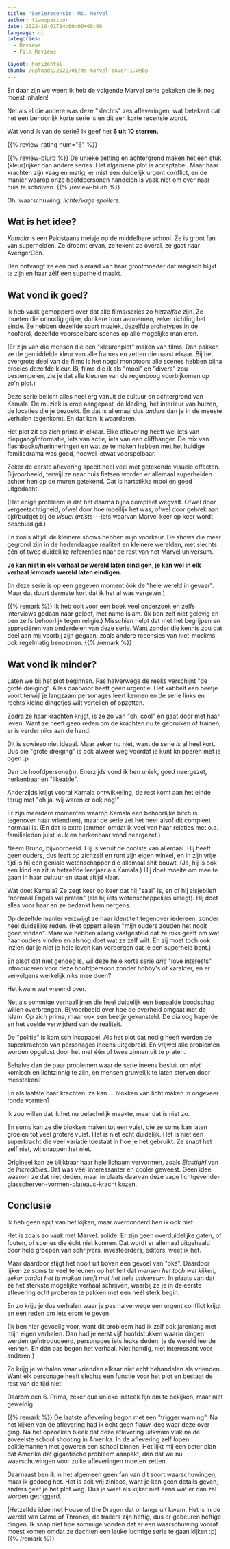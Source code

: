 ```yaml
---
title: 'Serierecensie: Ms. Marvel'
author: tiamopastoor
date: 2022-10-01T14:00:00+00:00
language: nl
categories:
  - Reviews
  - Film Reviews

layout: horizontal
thumb: /uploads/2022/08/ms-marvel-cover-1.webp
---
```


En daar zijn we weer: ik heb de volgende Marvel serie gekeken die ik nog moest inhalen!

Net als al die andere was deze "slechts" zes afleveringen, wat betekent dat het een behoorlijk korte serie is en dit een korte recensie wordt.

Wat vond ik van de serie? Ik geef het **6 uit 10 sterren.**

{{% review-rating num="6" %}}

{{% review-blurb %}}
De unieke setting en achtergrond maken het een stuk (kleur)rijker dan andere series. Het algemene plot is acceptabel. Maar haar krachten zijn vaag en matig, er mist een duidelijk urgent conflict, en de manier waarop onze hoofdpersonen handelen is vaak niet om over naar huis te schrijven.
{{% /review-blurb %}}

Oh, waarschuwing: _lichte/vage spoilers_.

## Wat is het idee? 

_Kamala_ is een Pakistaans meisje op de middelbare school. Ze is groot fan van superhelden. Ze droomt ervan, ze tekent ze overal, ze gaat naar AvengerCon.

Dan ontvangt ze een oud sieraad van haar grootmoeder dat magisch blijkt te zijn en haar zélf een superheld maakt.

## Wat vond ik goed? 

Ik heb vaak gemopperd over dat alle films/series zo _hetzelfde_ zijn. Ze moeten die onnodig grijze, donkere toon aannemen, zeker richting het einde. Ze hebben dezelfde soort muziek, dezelfde archetypes in de hoofdrol, dezelfde voorspelbare scenes op alle mogelijke manieren. 

(Er zijn van die mensen die een "kleurenplot" maken van films. Dan pakken ze de gemiddelde kleur van alle frames en zetten die naast elkaar. Bij het overgrote deel van de films is het nogal monotoon: alle scenes hebben bijna precies dezelfde kleur. Bij films die ik als "mooi" en "divers" zou bestempelen, zie je dat alle kleuren van de regenboog voorbijkomen op zo'n plot.)

Deze serie belicht alles heel erg vanuit de cultuur en achtergrond van Kamala. De muziek is erop aangepast, de kleding, het interieur van huizen, de locaties die je bezoekt. En dat is allemaal dus _anders_ dan je in de meeste verhalen tegenkomt. En dat kan ik waarderen.

Het plot zit op zich prima in elkaar. Elke aflevering heeft wel iets van diepgang/informatie, iets van actie, iets van een cliffhanger. De mix van flashbacks/herinneringen en wat ze te maken hebben met het huidige familiedrama was goed, hoewel ietwat voorspelbaar.

Zeker de eerste aflevering speelt heel veel met getekende visuele effecten. Bijvoorbeeld, terwijl ze naar huis fietsen worden er allemaal superhelden achter hen op de muren getekend. Dat is hartstikke mooi en goed uitgedacht. 

(Het enige probleem is dat het daarna bijna compleet wegvalt. Ofwel door vergeetachtigheid, ofwel door hoe moeilijk het was, ofwel door gebrek aan tijd/budget bij de _visual artists_---iets waarvan Marvel keer op keer wordt beschuldigd.)

En zoals altijd: de kleinere shows hebben mijn voorkeur. De shows die meer gegrond zijn in de hedendaagse realiteit en kleinere werelden, met slechts één of twee duidelijke referenties naar de rest van het Marvel universum.

**Je kan niet in elk verhaal _de_ wereld laten eindigen, je kan wel in elk verhaal _iemands_ wereld laten eindigen.**

(In deze serie is op een gegeven moment óók de "hele wereld in gevaar". Maar dat duurt dermate kort dat ik het al was vergeten.)

{{% remark %}}
Ik heb ooit voor een boek veel onderzoek en zelfs interviews gedaan naar geloof, met name Islam. (Ik ben zelf niet gelovig en ben zelfs behoorlijk tegen religie.) Misschien helpt dat met het begrijpen en appreciëren van onderdelen van deze serie. Want zonder die kennis zou dat deel aan mij voorbij zijn gegaan, zoals andere recensies van niet-moslims ook regelmatig benoemen.
{{% /remark %}}

## Wat vond ik minder? 

Laten we bij het plot beginnen. Pas halverwege de reeks verschijnt "de grote dreiging". Alles daarvoor heeft geen urgentie. Het kabbelt een beetje voort terwijl je langzaam personages leert kennen en de serie links en rechts kleine dingetjes wilt vertellen of opzetten. 

Zodra ze haar krachten krijgt, is ze zo van "oh, cool" en gaat door met haar leven. Want ze heeft geen reden om de krachten _nu_ te gebruiken of trainen, er is verder niks aan de hand.

Dit is sowieso niet ideaal. Maar zeker nu niet, want de serie _is_ al heel kort. Dus die "grote dreiging" is ook alweer weg voordat je kunt knipperen met je ogen :p

Dan de hoofdpersone(n). Enerzijds vond ik hen uniek, goed neergezet, herkenbaar en "likeable".

Anderzijds krijgt vooral Kamala ontwikkeling, de rest komt aan het einde terug met "oh ja, wij waren er ook nog!" 

Er zijn meerdere momenten waarop Kamala een behoorlijke bitch is tegenover haar vriend(en), maar de serie zet het neer alsof dit compleet normaal is. (En dat is extra jammer, omdat ik veel van haar relaties met o.a. familieleden juist leuk en herkenbaar vond neergezet.)

Neem Bruno, bijvoorbeeld. Hij is veruit de coolste van allemaal. Hij heeft geen ouders, dus leeft op zichzelf en runt zijn eigen winkel, en in zijn vrije tijd is hij een geniale wetenschapper die allemaal shit bouwt. (Ja, hij is ook een kind en zit in hetzelfde leerjaar als Kamala.) Hij doet moeite om mee te gaan in haar cultuur en staat altijd klaar.

Wat doet Kamala? Ze zegt keer op keer dat hij "saai" is, en of hij alsjeblieft "normaal Engels wil praten" (als hij iets wetenschappelijks uitlegt). Hij doet alles voor haar en ze bedankt hem nergens.

Op dezelfde manier verzwijgt ze haar identiteit tegenover iedereen, zonder heel duidelijke reden. (Het oppert alleen "mijn ouders zouden het nooit goed vinden". Maar we hebben allang vastgesteld dat ze niks geeft om wat haar ouders vinden en alsnog doet wat ze zelf wilt. En zij moet toch ook inzien dat je niet je hele leven kan verbergen dat je een superheld bent.)

En alsof dat niet genoeg is, wil deze hele korte serie _drie_ "love interests" introduceren voor deze hoofdpersoon zonder hobby's of karakter, en er vervolgens werkelijk niks mee doen?

Het kwam wat vreemd over.

Net als sommige verhaallijnen die heel duidelijk een bepaalde boodschap willen overbrengen. Bijvoorbeeld over hoe de overheid omgaat met de Islam. Op zich prima, maar ook een beetje gekunsteld. De dialoog haperde en het voelde verwijderd van de realiteit.

De "politie" is komisch incapabel. Als het plot dat nodig heeft worden de superkrachten van personages ineens uitgebreid. En vrijwel alle problemen worden opgelost door het met één of twee zinnen uit te praten. 

Behalve dan de paar problemen waar de serie ineens besluit om _niet_ komisch en lichtzinnig te zijn, en mensen gruwelijk te laten sterven door messteken?

En als laatste haar krachten: ze kan ... blokken van licht maken in ongeveer ronde vormen? 

Ik zou willen dat ik het nu belachelijk maakte, maar dat is niet zo. 

En soms kan ze die blokken maken tot een vuist, die ze soms kan laten groeien tot veel grotere vuist. Het is niet echt duidelijk. Het is niet een superkracht die veel variatie toestaat in hoe je het gebruikt. Ze snapt het zelf niet, wij snappen het niet. 

Origineel kan ze blijkbaar haar hele lichaam vervormen, zoals _Elastigirl_ van de _Incredibles_. Dat was véél interessanter en cooler geweest. Geen idee waarom ze dat niet deden, maar in plaats daarvan deze vage lichtgevende-glasscherven-vormen-plateaus-kracht kozen.

## Conclusie 

Ik heb geen spijt van het kijken, maar overdonderd ben ik ook niet.

Het is zoals zo vaak met Marvel: solide. Er zijn geen overduidelijke gaten, of fouten, of scenes die écht niet kunnen. Dat wordt er allemaal uitgehaald door hele groepen van schrijvers, investeerders, editors, weet ik het.

Maar daardoor stijgt het nooit uit boven een gevoel van "oké". Daardoor lijken ze soms te veel te leunen op het feit dat _mensen het toch wel kijken, zeker omdat het te maken heeft met het hele universum_. In plaats van dat ze het sterkste mogelijke verhaal schrijven, waarbij ze je in de eerste aflevering echt proberen te pakken met een héél sterk begin. 

En zo krijg je dus verhalen waar je pas halverwege een urgent conflict krijgt en een reden om iets erom te geven. 

(Ik ben hier gevoelig voor, want dit probleem had ik zelf ook jarenlang met mijn eigen verhalen. Dan had je eerst vijf hoofdstukken waarin dingen werden geïntroduceerd, personages iets leuks deden, je de wereld leerde kennen. En dán pas begon het verhaal. Niet handig, niet interessant voor anderen.)

Zo krijg je verhalen waar vrienden elkaar niet echt behandelen als vrienden. Want elk personage heeft slechts een functie voor het plot en bestaat de rest van de tijd niet.

Daarom een 6. Prima, zeker qua unieke insteek fijn om te bekijken, maar niet geweldig.

{{% remark %}}
De laatste aflevering begon met een "trigger warning". Na het kijken van de aflevering had ik echt geen flauw idee waar deze over ging. Na het opzoeken bleek dat deze aflevering uitkwam vlak na de zoveelste school shooting in Amerika. In de aflevering zelf lopen politiemannen met geweren een school binnen. Het lijkt mij een beter plan dat Amerika dat gigantische probleem aanpakt, dan dat we nu waarschuwingen voor zulke afleveringen moeten zetten. 

Daarnaast ben ik in het algemeen geen fan van dit soort waarschuwingen, maar ik gedoog het. Het is ook vrij zinloos, want je kan geen details geven, anders geef je het plot weg. Dus je weet als kijker niet eens wát er dan zal worden getriggerd. 

(Hetzelfde idee met House of the Dragon dat onlangs uit kwam. Het is in de wereld van Game of Thrones, de trailers zijn heftig, dus er gebeuren heftige dingen. Ik snap niet hoe sommige vonden dat er een waarschuwing vooraf moest komen omdat ze dachten een leuke luchtige serie te gaan kijken :p)
{{% /remark %}}